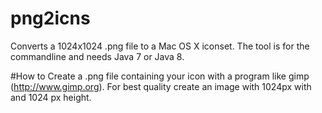 # png2icns
Converts a 1024x1024 .png file to a Mac OS X iconset. The tool is for the commandline and needs Java 7 or Java 8.

#How to
Create a .png file containing your icon with a program like gimp (http://www.gimp.org). For best quality create an image with 1024px with and 1024 px height.
